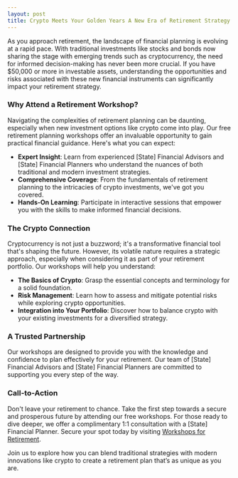 ```yaml
---
layout: post
title: Crypto Meets Your Golden Years A New Era of Retirement Strategy
---
```



As you approach retirement, the landscape of financial planning is evolving at a rapid pace. With traditional investments like stocks and bonds now sharing the stage with emerging trends such as cryptocurrency, the need for informed decision-making has never been more crucial. If you have $50,000 or more in investable assets, understanding the opportunities and risks associated with these new financial instruments can significantly impact your retirement strategy.

### Why Attend a Retirement Workshop?

Navigating the complexities of retirement planning can be daunting, especially when new investment options like crypto come into play. Our free retirement planning workshops offer an invaluable opportunity to gain practical financial guidance. Here's what you can expect:

- **Expert Insight**: Learn from experienced [State] Financial Advisors and [State] Financial Planners who understand the nuances of both traditional and modern investment strategies.
- **Comprehensive Coverage**: From the fundamentals of retirement planning to the intricacies of crypto investments, we've got you covered.
- **Hands-On Learning**: Participate in interactive sessions that empower you with the skills to make informed financial decisions.

### The Crypto Connection

Cryptocurrency is not just a buzzword; it's a transformative financial tool that's shaping the future. However, its volatile nature requires a strategic approach, especially when considering it as part of your retirement portfolio. Our workshops will help you understand:

- **The Basics of Crypto**: Grasp the essential concepts and terminology for a solid foundation.
- **Risk Management**: Learn how to assess and mitigate potential risks while exploring crypto opportunities.
- **Integration into Your Portfolio**: Discover how to balance crypto with your existing investments for a diversified strategy.

### A Trusted Partnership

Our workshops are designed to provide you with the knowledge and confidence to plan effectively for your retirement. Our team of [State] Financial Advisors and [State] Financial Planners are committed to supporting you every step of the way.

### Call-to-Action

Don't leave your retirement to chance. Take the first step towards a secure and prosperous future by attending our free workshops. For those ready to dive deeper, we offer a complimentary 1:1 consultation with a [State] Financial Planner. Secure your spot today by visiting [Workshops for Retirement](https://workshopsforretirement.com).

Join us to explore how you can blend traditional strategies with modern innovations like crypto to create a retirement plan that’s as unique as you are.